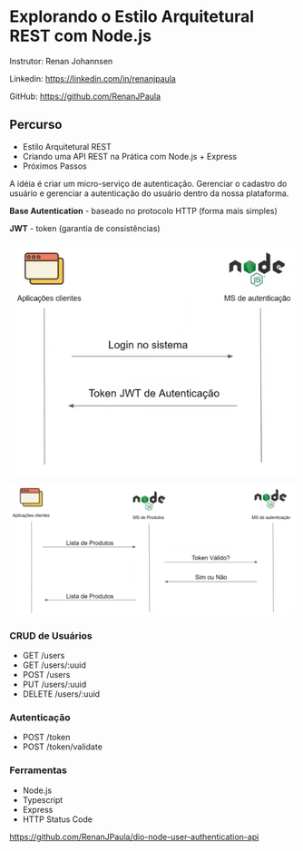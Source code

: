 # Explorando o Estilo Arquitetural REST com Node.js

Instrutor: Renan Johannsen

Linkedin: https://linkedin.com/in/renanjpaula

GitHub: https://github.com/RenanJPaula

## Percurso

- Estilo Arquitetural REST
- Criando uma API REST na Prática com Node.js + Express
- Próximos Passos

A idéia é criar um micro-serviço de autenticação. Gerenciar o cadastro do usuário e gerenciar a autenticação do usuário dentro da nossa plataforma.

**Base Autentication** - baseado no protocolo HTTP (forma mais simples)

**JWT** - token (garantia de consistências)

![img01](img/Captura%20de%20tela%20de%202022-08-01%2019-01-33.png)

![img02](img/Captura%20de%20tela%20de%202022-08-01%2019-03-30.png)

### CRUD de Usuários
- GET /users
- GET /users/:uuid
- POST /users
- PUT /users/:uuid
- DELETE /users/:uuid

### Autenticação
- POST /token
- POST /token/validate

### Ferramentas

- Node.js
- Typescript
- Express
- HTTP Status Code

https://github.com/RenanJPaula/dio-node-user-authentication-api